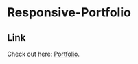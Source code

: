 # Responsive-Portfolio
## Link
Check out here: [Portfolio](https://drausch84.github.io/Responsive-Portfolio/).
